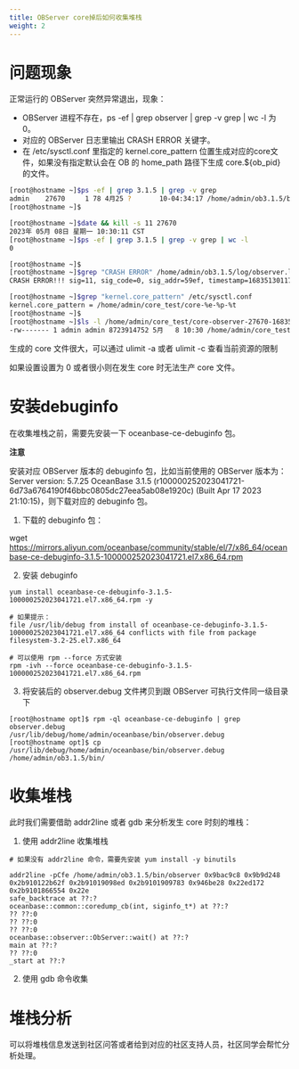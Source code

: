 ```yaml
---
title: OBServer core掉后如何收集堆栈
weight: 2
---
```


# 问题现象
正常运行的 OBServer 突然异常退出，现象：

- OBServer 进程不存在，ps -ef | grep observer | grep -v grep | wc -l 为 0。 
- 对应的 OBServer 日志里输出 CRASH ERROR 关键字。
- 在 /etc/sysctl.conf 里指定的 kernel.core_pattern 位置生成对应的core文件，如果没有指定默认会在 OB 的 home_path 路径下生成 core.${ob_pid} 的文件。

```bash
[root@hostname ~]$ps -ef | grep 3.1.5 | grep -v grep
admin    27670     1 78 4月25 ?       10-04:34:17 /home/admin/ob3.1.5/bin/observer -r x.x.x.x:62882:62881;x.x.x.x:62882:62881;x.x.x.x:62882:62881 -p 62881 -P 62882 -z zone3 -n obcluster -c 1 -d /home/admin/ob3.1.5/store -i eth0 -l WARN -o __min_full_resource_pool_memory=268435456,memory_limit=10G,system_memory=2G,datafile_size=4G,cpu_count=16,enable_syslog_wf=False,enable_syslog_recycle=True,max_syslog_file_count=4
[root@hostname ~]$

[root@hostname ~]$date && kill -s 11 27670
2023年 05月 08日 星期一 10:30:11 CST
[root@hostname ~]$ps -ef | grep 3.1.5 | grep -v grep | wc -l
0

[root@hostname ~]$
[root@hostname ~]$grep "CRASH ERROR" /home/admin/ob3.1.5/log/observer.log
CRASH ERROR!!! sig=11, sig_code=0, sig_addr=59ef, timestamp=1683513011732829, tid=27670, tname=observer, trace_id=0-0, extra_info=((null)), lbt=0x9bac9c8 0x9b9d248 0x2ac7a28ac62f 0x2ac7a2f8a9fd 0x2ac7a2f8a893 0x9461d97 0x22ed172 0x2ac7a2ee7554 0x22ebe28

[root@hostname ~]$grep "kernel.core_pattern" /etc/sysctl.conf
kernel.core_pattern = /home/admin/core_test/core-%e-%p-%t
[root@hostname ~]$
[root@hostname ~]$ls -l /home/admin/core_test/core-observer-27670-1683513011
-rw------- 1 admin admin 8723914752 5月   8 10:30 /home/admin/core_test/core-observer-27670-1683513011
```

生成的 core 文件很大，可以通过 ulimit -a 或者 ulimit -c 查看当前资源的限制

如果设置设置为 0 或者很小则在发生 core 时无法生产 core 文件。

# 安装debuginfo
在收集堆栈之前，需要先安装一下 oceanbase-ce-debuginfo 包。

**注意**

安装对应 OBServer 版本的 debuginfo 包，比如当前使用的 OBServer 版本为：
Server version: 5.7.25 OceanBase 3.1.5 (r100000252023041721-6d73a6764190f46bbc0805dc27eea5ab08e1920c) (Built Apr 17 2023 21:10:15)，则下载对应的 debuginfo 包。

1. 下载的 debuginfo 包：

wget https://mirrors.aliyun.com/oceanbase/community/stable/el/7/x86_64/oceanbase-ce-debuginfo-3.1.5-100000252023041721.el7.x86_64.rpm

2. 安装 debuginfo

```shell
yum install oceanbase-ce-debuginfo-3.1.5-100000252023041721.el7.x86_64.rpm -y

# 如果提示： 
file /usr/lib/debug from install of oceanbase-ce-debuginfo-3.1.5-100000252023041721.el7.x86_64 conflicts with file from package filesystem-3.2-25.el7.x86_64

# 可以使用 rpm --force 方式安装
rpm -ivh --force oceanbase-ce-debuginfo-3.1.5-100000252023041721.el7.x86_64.rpm
```

3. 将安装后的 observer.debug 文件拷贝到跟 OBServer 可执行文件同一级目录下

```shell
[root@hostname opt]$ rpm -ql oceanbase-ce-debuginfo | grep observer.debug
/usr/lib/debug/home/admin/oceanbase/bin/observer.debug
[root@hostname opt]$ cp /usr/lib/debug/home/admin/oceanbase/bin/observer.debug /home/admin/ob3.1.5/bin/
```

# 收集堆栈
此时我们需要借助 addr2line 或者 gdb 来分析发生 core 时刻的堆栈：

1. 使用 addr2line 收集堆栈

```shell
# 如果没有 addr2line 命令，需要先安装 yum install -y binutils

addr2line -pCfe /home/admin/ob3.1.5/bin/observer 0x9bac9c8 0x9b9d248 0x2b910122b62f 0x2b91019098ed 0x2b9101909783 0x946be28 0x22ed172 0x2b9101866554 0x22e
safe_backtrace at ??:?
oceanbase::common::coredump_cb(int, siginfo_t*) at ??:?
?? ??:0
?? ??:0
?? ??:0
oceanbase::observer::ObServer::wait() at ??:?
main at ??:?
?? ??:0
_start at ??:?
```

2. 使用 gdb 命令收集

# 堆栈分析
可以将堆栈信息发送到社区问答或者给到对应的社区支持人员，社区同学会帮忙分析处理。

